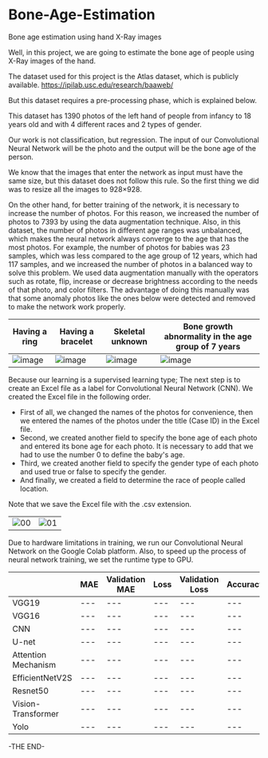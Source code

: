 # Bone-Age-Estimation
Bone age estimation using hand X-Ray images

Well, in this project, we are going to estimate the bone age of people using X-Ray images of the hand.

The dataset used for this project is the Atlas dataset, which is publicly available.
https://ipilab.usc.edu/research/baaweb/

But this dataset requires a pre-processing phase, which is explained below.

This dataset has 1390 photos of the left hand of people from infancy to 18 years old and with 4 different races and 2 types of gender.

Our work is not classification, but regression. The input of our Convolutional Neural Network will be the photo and the output will be the bone age of the person.

We know that the images that enter the network as input must have the same size, but this dataset does not follow this rule. So the first thing we did was to resize all the images to 928×928.

On the other hand, for better training of the network, it is necessary to increase the number of photos. For this reason, we increased the number of photos to 7393 by using the data augmentation technique. Also, in this dataset, the number of photos in different age ranges was unbalanced, which makes the neural network always converge to the age that has the most photos. For example, the number of photos for babies was 23 samples, which was less compared to the age group of 12 years, which had 117 samples, and we increased the number of photos in a balanced way to solve this problem. We used data augmentation manually with the operators such as rotate, flip, increase or decrease brightness according to the needs of that photo, and color filters. The advantage of doing this manually was that some anomaly photos like the ones below were detected and removed to make the network work properly.

| Having a ring | Having a bracelet | Skeletal unknown | Bone growth abnormality in the age group of 7 years |
| --- | --- | --- | --- |
|![image](https://user-images.githubusercontent.com/103449830/233351110-a0c9aba9-c870-40f3-911c-3bd4d7c6bf8a.png)|![image](https://user-images.githubusercontent.com/103449830/233351305-9d66ed34-90ec-4e3c-a548-b63b4674936d.png)|![image](https://user-images.githubusercontent.com/103449830/233351333-8c94cda3-f0db-4e44-a248-af5846896123.png)|![image](https://user-images.githubusercontent.com/103449830/233379866-acdf2760-e112-4240-99be-1c6bfb6d32e9.png)

Because our learning is a supervised learning type; The next step is to create an Excel file as a label for Convolutional Neural Network (CNN).
We created the Excel file in the following order.
- First of all, we changed the names of the photos for convenience, then we entered the names of the photos under the title (Case ID) in the Excel file.
- Second, we created another field to specify the bone age of each photo and entered its bone age for each photo. It is necessary to add that we had to use the number 0 to define the baby's age.
- Third, we created another field to specify the gender type of each photo and used true or false to specify the gender.
- And finally, we created a field to determine the race of people called location.

Note that we save the Excel file with the .csv extension.

|||
| --- | --- |
|![00](https://user-images.githubusercontent.com/103449830/233405982-ff4ec267-e8b6-40f7-b8b1-62f1920b0b6f.jpg)|![01](https://user-images.githubusercontent.com/103449830/233406671-d268e90d-ad09-42f6-bc88-9144759c1339.jpg)

Due to hardware limitations in training, we run our Convolutional Neural Network on the Google Colab platform. Also, to speed up the process of neural network training, we set the runtime type to GPU.




|  | MAE | Validation MAE | Loss | Validation Loss | Accuracy | Validation Accuracy |
| --- | --- | --- | --- | --- | --- | --- |
| VGG19 | --- | --- | --- | --- | --- | ---
| VGG16 | --- | --- | --- | --- | --- | ---
| CNN | --- | --- | --- | --- | --- | ---
| U-net | --- | --- | --- | --- | --- | ---
| Attention Mechanism | --- | --- | --- | --- | --- | ---
| EfficientNetV2S | --- | --- | --- | --- | --- | ---
| Resnet50 | --- | --- | --- | --- | --- | ---
| Vision-Transformer | --- | --- | --- | --- | --- | ---
| Yolo | --- | --- | --- | --- | --- | ---





-THE END-
